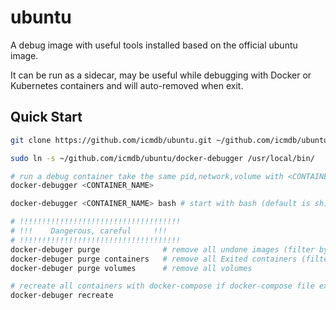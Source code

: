 # ubuntu

A debug image with useful tools installed based on the official ubuntu image.

It can be run as a sidecar, may be useful while debugging with Docker or Kubernetes containers and will auto-removed when exit.


## Quick Start

```sh
git clone https://github.com/icmdb/ubuntu.git ~/github.com/icmdb/ubuntu

sudo ln -s ~/github.com/icmdb/ubuntu/docker-debugger /usr/local/bin/

# run a debug container take the same pid,network,volume with <CONTAINER_NAME>
docker-debugger <CONTAINER_NAME> 

docker-debugger <CONTAINER_NAME> bash # start with bash (default is sh)

# !!!!!!!!!!!!!!!!!!!!!!!!!!!!!!!!!!!!
# !!!    Dangerous, careful     !!!
# !!!!!!!!!!!!!!!!!!!!!!!!!!!!!!!!!!!!
docker-debuger purge              # remove all undone images (filter by "none")
docker-debuger purge containers   # remove all Exited containers (filter by 'Exited')
docker-debuger purge volumes      # remove all volumes 

# recreate all containers with docker-compose if docker-compose file exists
docker-debuger recreate
```


